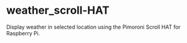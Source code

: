 # weather_scroll-HAT
Display weather in selected location using the Pimoroni Scroll HAT for Raspberry Pi.
